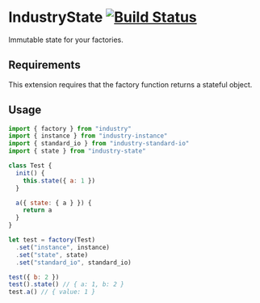 # IndustryState [![Build Status](https://travis-ci.org/invrs/industry-state.svg?branch=master)](https://travis-ci.org/invrs/industry-state)

Immutable state for your factories.

## Requirements

This extension requires that the factory function returns a stateful object.

## Usage

```js
import { factory } from "industry"
import { instance } from "industry-instance"
import { standard_io } from "industry-standard-io"
import { state } from "industry-state"

class Test {
  init() {
    this.state({ a: 1 })
  }

  a({ state: { a } }) {
    return a
  }
}

let test = factory(Test)
  .set("instance", instance)
  .set("state", state)
  .set("standard_io", standard_io)

test({ b: 2 })
test().state() // { a: 1, b: 2 }
test.a() // { value: 1 }
```
